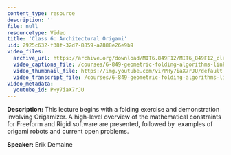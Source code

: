 ```yaml
---
content_type: resource
description: ''
file: null
resourcetype: Video
title: 'Class 6: Architectural Origami'
uid: 2925c632-f38f-32d7-8859-a7888e26e9b9
video_files:
  archive_url: https://archive.org/download/MIT6.849F12/MIT6_849F12_class06_300k.mp4
  video_captions_file: /courses/6-849-geometric-folding-algorithms-linkages-origami-polyhedra-fall-2012/46ccffd1644e52c78a16c0488d162456_PHy7iaX7rJU.vtt
  video_thumbnail_file: https://img.youtube.com/vi/PHy7iaX7rJU/default.jpg
  video_transcript_file: /courses/6-849-geometric-folding-algorithms-linkages-origami-polyhedra-fall-2012/0d71c53d4408d954dd5f558ed718dd8b_PHy7iaX7rJU.pdf
video_metadata:
  youtube_id: PHy7iaX7rJU
---
```


**Description:** This lecture begins with a folding exercise and demonstration involving Origamizer. A high-level overview of the mathematical constraints for Freeform and Rigid software are presented, followed by  examples of origami robots and current open problems.

**Speaker:** Erik Demaine